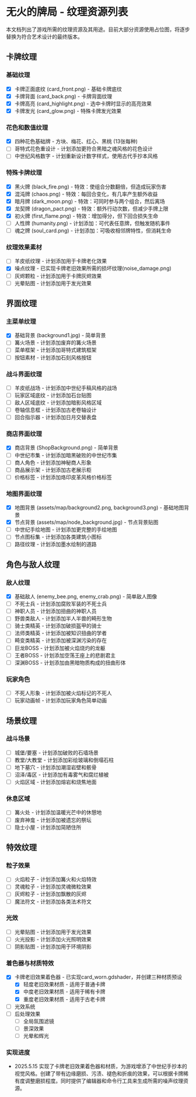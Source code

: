 # 无火的牌局 - 纹理资源列表

本文档列出了游戏所需的纹理资源及其用途。目前大部分资源使用占位图，将逐步替换为符合艺术设计的最终版本。

## 卡牌纹理

### 基础纹理
- [x] 卡牌正面底纹 (card_front.png) - 基础卡牌底纹
- [x] 卡牌背面 (card_back.png) - 卡牌背面纹理
- [x] 卡牌高亮 (card_highlight.png) - 选中卡牌时显示的高亮效果
- [x] 卡牌发光 (card_glow.png) - 特殊卡牌发光效果

### 花色和数值纹理
- [x] 四种花色基础牌 - 方块、梅花、红心、黑桃 (13张每种)
- [ ] 哥特式花色重设计 - 计划添加更符合黑暗之魂风格的花色设计
- [ ] 中世纪风格数字 - 计划重新设计数字样式，使用古代手抄本风格

### 特殊卡牌纹理
- [x] 黑火牌 (black_fire.png) - 特效：使组合分数翻倍，但造成玩家伤害
- [x] 混沌牌 (chaos.png) - 特效：每回合变化，有几率产生额外收益
- [x] 暗月牌 (dark_moon.png) - 特效：可同时参与两个组合，然后离场
- [x] 龙契牌 (dragon_pact.png) - 特效：额外行动次数，但减少手牌上限
- [x] 初火牌 (first_flame.png) - 特效：增加得分，但下回合损失生命
- [ ] 人性牌 (humanity.png) - 计划添加：可代表任意牌，但触发随机事件
- [ ] 魂之牌 (soul_card.png) - 计划添加：可吸收相邻牌特性，但消耗生命

### 纹理效果素材
- [ ] 羊皮纸纹理 - 计划添加用于卡牌老化效果
- [x] 噪点纹理 - 已实现卡牌老旧效果所需的损坏纹理(noise_damage.png)
- [ ] 灰烬颗粒 - 计划添加用于卡牌灰烬效果
- [ ] 光晕贴图 - 计划添加用于发光效果

## 界面纹理

### 主菜单纹理
- [x] 基础背景 (background1.jpg) - 简单背景
- [ ] 篝火场景 - 计划添加废弃的篝火场景
- [ ] 菜单框架 - 计划添加哥特式建筑框架
- [ ] 按钮素材 - 计划添加石刻风格按钮

### 战斗界面纹理
- [ ] 羊皮纸战场 - 计划添加中世纪手稿风格的战场
- [ ] 玩家区域底纹 - 计划添加石台贴图
- [ ] 敌人区域底纹 - 计划添加暗影风格区域
- [ ] 卷轴信息框 - 计划添加古老卷轴设计
- [ ] 回合指示器 - 计划添加日月交替表盘

### 商店界面纹理
- [x] 商店背景 (ShopBackground.png) - 简单背景
- [ ] 中世纪市集 - 计划添加暗黑破败的中世纪市集
- [ ] 商人角色 - 计划添加神秘商人形象
- [ ] 商品展示架 - 计划添加古老展示柜
- [ ] 价格标签 - 计划添加烙印皮革风格价格标签

### 地图界面纹理
- [x] 地图背景 (assets/map/background2.png, background3.png) - 基础地图背景
- [x] 节点背景 (assets/map/node_background.jpg) - 节点背景贴图
- [ ] 中世纪手绘地图 - 计划添加更完整的手绘地图
- [ ] 节点图标集 - 计划添加各类建筑小图标
- [ ] 路径纹理 - 计划添加墨水绘制的道路

## 角色与敌人纹理

### 敌人纹理
- [x] 基础敌人 (enemy_bee.png, enemy_crab.png) - 简单敌人图像
- [ ] 不死士兵 - 计划添加腐败军装的不死士兵
- [ ] 神职人员 - 计划添加扭曲的神职人员
- [ ] 野兽类敌人 - 计划添加半人半兽的畸形生物
- [ ] 骑士类精英 - 计划添加破损盔甲的骑士
- [ ] 法师类精英 - 计划添加被知识扭曲的学者
- [ ] 畸变类精英 - 计划添加被深渊污染的存在
- [ ] 巨龙BOSS - 计划添加被火焰烧灼的龙躯
- [ ] 王者BOSS - 计划添加空荡王座上的悲剧君主
- [ ] 深渊BOSS - 计划添加由黑暗物质构成的扭曲形体

### 玩家角色
- [ ] 不死人形象 - 计划添加被火焰标记的不死人
- [ ] 玩家动画帧 - 计划添加玩家角色简单动画

## 场景纹理

### 战斗场景
- [ ] 城堡/要塞 - 计划添加破败的石墙场景
- [ ] 教堂/大教堂 - 计划添加彩绘玻璃和倒塌石柱
- [ ] 地下墓穴 - 计划添加潮湿岩壁和骸骨
- [ ] 沼泽/毒区 - 计划添加有毒雾气和腐烂植被
- [ ] 火焰区域 - 计划添加熔岩和烧焦地面

### 休息区域
- [ ] 篝火处 - 计划添加温暖光芒中的休憩地
- [ ] 废弃神龛 - 计划添加被遗忘的祭坛
- [ ] 隐士小屋 - 计划添加简陋住所

## 特效纹理

### 粒子效果
- [ ] 火焰粒子 - 计划添加篝火和火焰特效
- [ ] 灵魂粒子 - 计划添加灵魂微粒效果
- [ ] 灰烬粒子 - 计划添加飘散的灰烬
- [ ] 魔法符文 - 计划添加各类法术符文

### 光效
- [ ] 光晕贴图 - 计划添加用于发光效果
- [ ] 火光投影 - 计划添加火光照明效果
- [ ] 阴影贴图 - 计划添加用于环境阴影

### 着色器与材质特效
- [x] 卡牌老旧效果着色器 - 已实现card_worn.gdshader，并创建三种材质预设
  - [x] 轻度老旧效果材质 - 适用于普通卡牌
  - [x] 中度老旧效果材质 - 适用于稀有卡牌
  - [x] 重度老旧效果材质 - 适用于古老卡牌
- [ ] 光效系统
- [ ] 后处理效果
  - [ ] 全局氛围滤镜
  - [ ] 景深效果
  - [ ] 光晕和辉光

### 实现进度
- 2025.5.15 实现了卡牌老旧效果着色器和材质，为游戏增添了中世纪手抄本的视觉风格。创建了带有边缘磨损、污渍、褪色和折痕的效果，可以根据卡牌稀有度调整磨损程度。同时提供了编辑器和命令行工具来生成所需的噪声纹理资源。 
